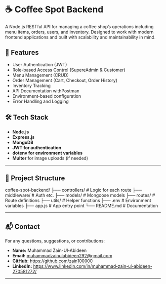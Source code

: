 # ☕ Coffee Spot Backend

A Node.js RESTful API for managing a coffee shop’s operations including menu items, orders, users, and inventory. Designed to work with modern frontend applications and built with scalability and maintainability in mind.

## 🚀 Features

- User Authentication (JWT)
- Role-based Access Control (SupereAdmin & Customer)
- Menu Management (CRUD)
- Order Management (Cart, Checkout, Order History)
- Inventory Tracking
- API Documentation withPostman
- Environment-based configuration
- Error Handling and Logging

## 🛠️ Tech Stack

- **Node.js**
- **Express.js**
- **MongoDB**
- **JWT for authentication**
- **dotenv for environment variables**
- **Multer** for image uploads (if needed)

---

## 📁 Project Structure
coffee-spot-backend/
├── controllers/ # Logic for each route
├── middleware/ # Auth etc.
├── models/ # Mongoose models
├── routes/ # Route definitions
├── utils/ # Helper functions
├── .env # Environment variables
├── app.js # App entry point
└── README.md # Documentation


---

## 📬 Contact

For any questions, suggestions, or contributions:

- **Name:** Muhammad Zain-Ul-Abideen  
- **Email:** muhammadzainulabideen292@gmail.com 
- **GitHub:** https://github.com/zain100000  
- **LinkedIn:** https://www.linkedin.com/in/muhammad-zain-ul-abideen-270581272/

---

